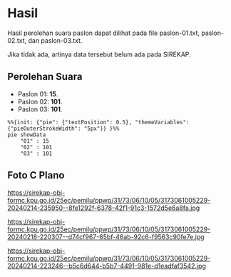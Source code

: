 # Hasil

Hasil perolehan suara paslon dapat dilihat pada file paslon-01.txt, paslon-02.txt, dan paslon-03.txt.

Jika tidak ada, artinya data tersebut belum ada pada SIREKAP.

## Perolehan Suara

 * Paslon 01: **15**.
 * Paslon 02: **101**.
 * Paslon 03: **101**.

```mermaid
%%{init: {"pie": {"textPosition": 0.5}, "themeVariables": {"pieOuterStrokeWidth": "5px"}} }%%
pie showData
    "01" : 15
    "02" : 101
    "03" : 101
```
## Foto C Plano

https://sirekap-obj-formc.kpu.go.id/25ec/pemilu/ppwp/31/73/06/10/05/3173061005229-20240214-235950--8fe1292f-6378-42f1-91c3-1572d5e6a8fa.jpg

https://sirekap-obj-formc.kpu.go.id/25ec/pemilu/ppwp/31/73/06/10/05/3173061005229-20240218-220307--d74cf967-65bf-46ab-92c6-f9563c90fe7e.jpg

https://sirekap-obj-formc.kpu.go.id/25ec/pemilu/ppwp/31/73/06/10/05/3173061005229-20240214-223246--b5c6d644-b5b7-4491-981e-d1eadfaf3542.jpg
